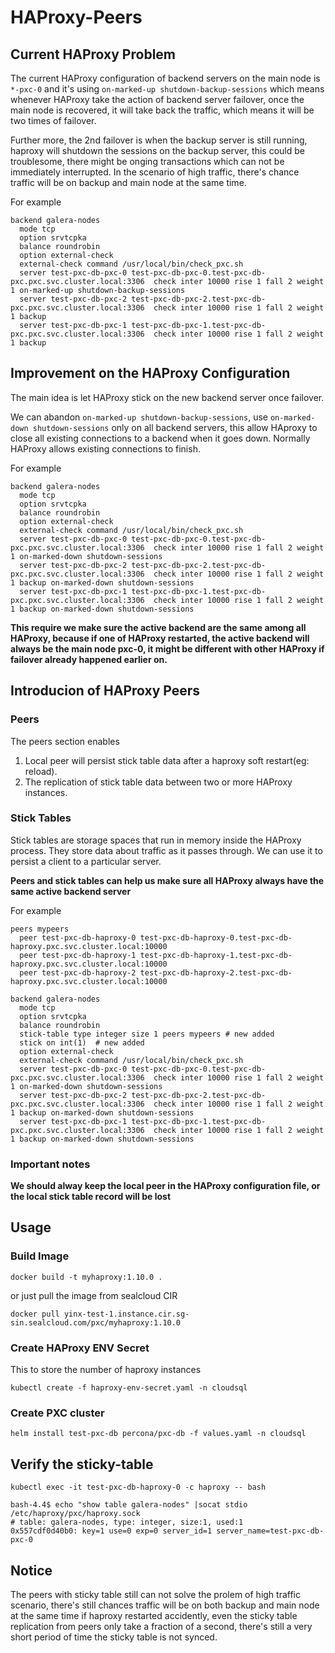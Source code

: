 # HAProxy-Peers

## Current HAProxy Problem
The current HAProxy configuration of backend servers on the main node is `*-pxc-0` and it's using `on-marked-up shutdown-backup-sessions` which means whenever HAProxy take the action of backend server failover, once the main node is recovered, it will take back the traffic, which means it will be two times of failover.

Further more, the 2nd failover is when the backup server is still running, haproxy will shutdown the sessions on the backup server, this could be troublesome, there might be onging transactions which can not be immediately interrupted. In the scenario of high traffic, there's chance traffic will be on backup and main node at the same time.

For example
```
backend galera-nodes
  mode tcp
  option srvtcpka
  balance roundrobin
  option external-check
  external-check command /usr/local/bin/check_pxc.sh
  server test-pxc-db-pxc-0 test-pxc-db-pxc-0.test-pxc-db-pxc.pxc.svc.cluster.local:3306  check inter 10000 rise 1 fall 2 weight 1 on-marked-up shutdown-backup-sessions
  server test-pxc-db-pxc-2 test-pxc-db-pxc-2.test-pxc-db-pxc.pxc.svc.cluster.local:3306  check inter 10000 rise 1 fall 2 weight 1 backup
  server test-pxc-db-pxc-1 test-pxc-db-pxc-1.test-pxc-db-pxc.pxc.svc.cluster.local:3306  check inter 10000 rise 1 fall 2 weight 1 backup
```

## Improvement on the HAProxy Configuration
The main idea is let HAProxy stick on the new backend server once failover.

We can abandon `on-marked-up shutdown-backup-sessions`, use `on-marked-down shutdown-sessions` only on all backend servers, this allow HAproxy to close all existing connections to a backend when it goes down. Normally HAProxy allows existing connections to finish.

For example
```
backend galera-nodes
  mode tcp
  option srvtcpka
  balance roundrobin
  option external-check
  external-check command /usr/local/bin/check_pxc.sh
  server test-pxc-db-pxc-0 test-pxc-db-pxc-0.test-pxc-db-pxc.pxc.svc.cluster.local:3306  check inter 10000 rise 1 fall 2 weight 1 on-marked-down shutdown-sessions
  server test-pxc-db-pxc-2 test-pxc-db-pxc-2.test-pxc-db-pxc.pxc.svc.cluster.local:3306  check inter 10000 rise 1 fall 2 weight 1 backup on-marked-down shutdown-sessions
  server test-pxc-db-pxc-1 test-pxc-db-pxc-1.test-pxc-db-pxc.pxc.svc.cluster.local:3306  check inter 10000 rise 1 fall 2 weight 1 backup on-marked-down shutdown-sessions
```

**This require we make sure the active backend are the same among all HAProxy, because if one of HAProxy restarted, the active backend will always be the main node pxc-0, it might be different with other HAProxy if failover already happened earlier on.**

## Introducion of HAProxy Peers

### Peers
The peers section enables
1. Local peer will persist stick table data after a haproxy soft restart(eg: reload).
2. The replication of stick table data between two or more HAProxy instances.

### Stick Tables
Stick tables are storage spaces that run in memory inside the HAProxy process. They store data about traffic as it passes through. We can use it to persist a client to a particular server.

**Peers and stick tables can help us make sure all HAProxy always have the same active backend server**

For example
```
peers mypeers
  peer test-pxc-db-haproxy-0 test-pxc-db-haproxy-0.test-pxc-db-haproxy.pxc.svc.cluster.local:10000
  peer test-pxc-db-haproxy-1 test-pxc-db-haproxy-1.test-pxc-db-haproxy.pxc.svc.cluster.local:10000
  peer test-pxc-db-haproxy-2 test-pxc-db-haproxy-2.test-pxc-db-haproxy.pxc.svc.cluster.local:10000

backend galera-nodes
  mode tcp
  option srvtcpka
  balance roundrobin
  stick-table type integer size 1 peers mypeers # new added
  stick on int(1)  # new added
  option external-check
  external-check command /usr/local/bin/check_pxc.sh
  server test-pxc-db-pxc-0 test-pxc-db-pxc-0.test-pxc-db-pxc.pxc.svc.cluster.local:3306  check inter 10000 rise 1 fall 2 weight 1 on-marked-down shutdown-sessions
  server test-pxc-db-pxc-2 test-pxc-db-pxc-2.test-pxc-db-pxc.pxc.svc.cluster.local:3306  check inter 10000 rise 1 fall 2 weight 1 backup on-marked-down shutdown-sessions
  server test-pxc-db-pxc-1 test-pxc-db-pxc-1.test-pxc-db-pxc.pxc.svc.cluster.local:3306  check inter 10000 rise 1 fall 2 weight 1 backup on-marked-down shutdown-sessions
```

### Important notes
**We should alway keep the local peer in the HAProxy configuration file, or the local stick table record will be lost**

## Usage

### Build Image
```
docker build -t myhaproxy:1.10.0 .
```

or just pull the image from sealcloud CIR
```
docker pull yinx-test-1.instance.cir.sg-sin.sealcloud.com/pxc/myhaproxy:1.10.0
```

### Create HAProxy ENV Secret
This to store the number of haproxy instances
```
kubectl create -f haproxy-env-secret.yaml -n cloudsql
```

### Create PXC cluster
```
helm install test-pxc-db percona/pxc-db -f values.yaml -n cloudsql
```

## Verify the sticky-table
```
kubectl exec -it test-pxc-db-haproxy-0 -c haproxy -- bash

bash-4.4$ echo "show table galera-nodes" |socat stdio /etc/haproxy/pxc/haproxy.sock
# table: galera-nodes, type: integer, size:1, used:1
0x557cdf0d40b0: key=1 use=0 exp=0 server_id=1 server_name=test-pxc-db-pxc-0
```

## Notice
The peers with sticky table still can not solve the prolem of high traffic scenario, there's still chances traffic will be on both backup and main node at the same time if haproxy restarted accidently, even the sticky table replication from peers only take a fraction of a second, there's still a very short period of time the sticky table is not synced.

